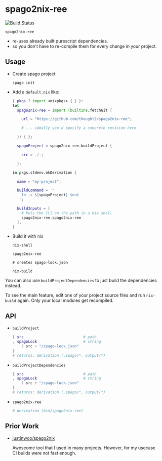 # spago2nix-ree

[![Build Status](https://travis-ci.com/thought2/spago2nix-ree.svg?branch=master)](https://travis-ci.com/thought2/spago2nix-ree)

`spago2nix-ree`

- re-uses already built purescript dependencies.
- so you don't have to re-compile them for every change in your project.

## Usage

- Create spago project

  ```
  spago init
  ```

- Add a `default.nix` like:

  ```nix
  { pkgs ? import <nixpkgs> { } }:
  let
    spago2nix-ree = import (builtins.fetchGit {

      url = "https://github.com/thought2/spago2nix-ree";

      # ... ideally you'd specify a concrete revision here

    }) { };

    spagoProject = spago2nix-ree.buildProject {

      src = ./.;

    };

  in pkgs.stdenv.mkDerivation {

    name = "my-project";

    buildCommand = ''
      ln -s ${spagoProject} $out
    '';

    buildInputs = [
      # Puts the CLI on the path in a nix shell
      spago2nix-ree.spago2nix-ree
    ];
  }
  ```

- Build it with nix

  ```
  nix-shell

  spago2nix-ree

  # creates spago-lock.json

  nix-build
  ```

You can also use `buildProjectDependencies` to just build the dependencies instead.

To see the main feature, edit one of your project source files and run `nix-build` again. Only your local modules get recompiled.

## API

- `buildProject`

  ```nix
  { src                           # path
  , spagoLock                     # string
      ? src + "/spago-lock.json"
  }
  # returns: derivation (.spago/*, output/*)
  ```

- `buildProjectDependencies`

  ```nix
  { src                           # path
  , spagoLock                     # string
      ? src + "/spago-lock.json"
  }
  # returns: derivation (.spago/*, output/*)
  ```

- `spago2nix-ree`

  ```nix
  # derivation (bin/spago2nix-ree)
  ```

## Prior Work

- [justinwoo/spago2nix](https://github.com/justinwoo/spago2nix)

  Aweseome tool that I used in many projects. However, for my usecase CI builds were not fast enough.
